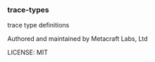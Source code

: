 ### trace-types

trace type definitions

Authored and maintained by Metacraft Labs, Ltd

LICENSE: MIT
